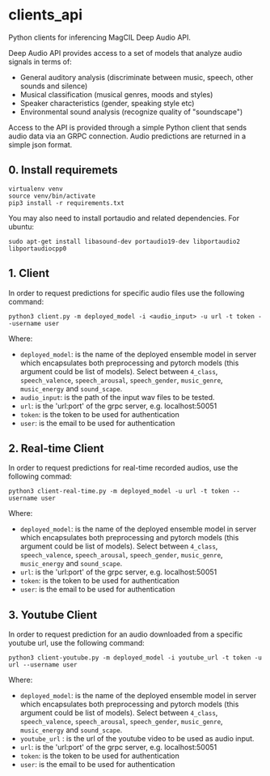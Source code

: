 # clients_api
Python clients for inferencing MagCIL Deep Audio API.

Deep Audio API provides access to a set of models that analyze audio signals in terms of:
 - General auditory analysis (discriminate between music, speech, other sounds and silence)
 - Musical classification (musical genres, moods and styles)
 - Speaker characteristics (gender, speaking style etc)
 - Environmental sound analysis (recognize quality of "soundscape")


Access to the API is provided through a simple Python client that sends audio data via an GRPC connection. Audio predictions are returned in a simple json format.



## 0. Install requiremets
```
virtualenv venv
source venv/bin/activate
pip3 install -r requirements.txt
```

You may also need to install portaudio and related dependencies. For ubuntu:
```
sudo apt-get install libasound-dev portaudio19-dev libportaudio2 libportaudiocpp0
```

## 1. Client 
In order to request predictions for specific audio files use the following command: 

```python3 client.py -m deployed_model -i <audio_input> -u url -t token --username user```

Where: 
- `deployed_model`: is the name of the deployed ensemble model in server which encapsulates both preprocessing and pytorch models (this argument could be list of models). Select between `4_class`, `speech_valence`, `speech_arousal`, `speech_gender`, `music_genre`, `music_energy` and `sound_scape`. 
- `audio_input`: is the path of the input wav files to be tested.
- `url`: is the 'url:port' of the grpc server, e.g. localhost:50051
- `token`: is the token to be used for authentication
- `user`: is the email to be used for authentication

## 2. Real-time Client 
In order to request predictions for real-time recorded audios, use the following commad:

```python3 client-real-time.py -m deployed_model -u url -t token --username user``` 

Where: 
- `deployed_model`: is the name of the deployed ensemble model in server which encapsulates both preprocessing and pytorch models (this argument could be list of models).
  Select between `4_class`, `speech_valence`, `speech_arousal`, `speech_gender`, `music_genre`, `music_energy` and `sound_scape`.
- `url`: is the 'url:port' of the grpc server, e.g. localhost:50051
- `token`: is the token to be used for authentication
- `user`: is the email to be used for authentication

## 3. Youtube Client 
In order to request prediction for an audio downloaded from a specific youtube url, use the following command:

```python3 client-youtube.py -m deployed_model -i youtube_url -t token -u url --username user```

Where: 
- `deployed_model`: is the name of the deployed ensemble model in server which encapsulates both preprocessing and pytorch models (this argument could be list of models).
  Select between `4_class`, `speech_valence`, `speech_arousal`, `speech_gender`, `music_genre`, `music_energy` and `sound_scape`.
- `youtube_url` : is the url of the youtube video to be used as audio input.
- `url`: is the 'url:port' of the grpc server, e.g. localhost:50051
- `token`: is the token to be used for authentication
- `user`: is the email to be used for authentication
